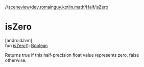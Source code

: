 //[sceneview](../../../index.md)/[dev.romainguy.kotlin.math](../index.md)/[Half](index.md)/[isZero](is-zero.md)

# isZero

[androidJvm]\
fun [isZero](is-zero.md)(): [Boolean](https://kotlinlang.org/api/latest/jvm/stdlib/kotlin/-boolean/index.html)

Returns true if this half-precision float value represents zero, false otherwise.

